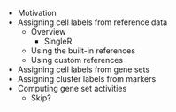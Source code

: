 - Motivation
- Assigning cell labels from reference data
  - Overview
    - SingleR
  - Using the built-in references
  - Using custom references
- Assigning cell labels from gene sets
- Assigning cluster labels from markers
- Computing gene set activities
  - Skip?
